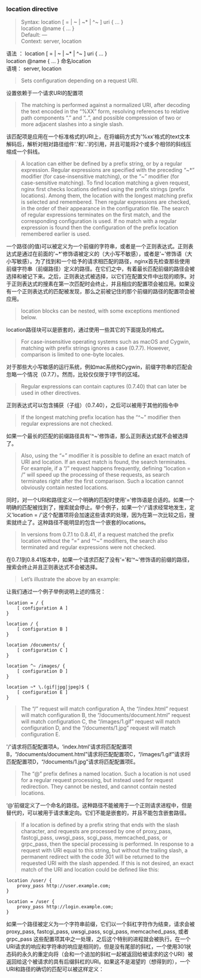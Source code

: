 ### location directive

>Syntax: location \[ = \| ~ \| ~* \| ^~ \] uri { ... }  
location @name { ... }  
Default:	—  
Context: server, location  
  
语法 ： location [ = | ~ | ~* | ^~ ] uri { ... }    
location @name { ... } 命名location  
语境： server, location  

>Sets configuration depending on a request URI.

设置依赖于一个请求URI的配置项

>The matching is performed against a normalized URI, after decoding the text encoded in the “%XX” form, resolving references to relative path components “.” and “..”, and possible compression of two or more adjacent slashes into a single slash.

该匹配项是应用在一个标准格式的URI上，在将编码方式为'%xx'格式的text文本解码后，解析对相对路径组件'.'和'..'的引用，并且可能将2个或多个相邻的斜线压缩成一个斜线。

>A location can either be defined by a prefix string, or by a regular expression. Regular expressions are specified with the preceding “~*” modifier (for case-insensitive matching), or the “~” modifier (for case-sensitive matching). To find location matching a given request, nginx first checks locations defined using the prefix strings (prefix locations). Among them, the location with the longest matching prefix is selected and remembered. Then regular expressions are checked, in the order of their appearance in the configuration file. The search of regular expressions terminates on the first match, and the corresponding configuration is used. If no match with a regular expression is found then the configuration of the prefix location remembered earlier is used.

一个路径(的值)可以被定义为一个前缀的字符串，或者是一个正则表达式。正则表达式是通过在前面的'~*'修饰语被定义的（大小写不敏感），或者是'~'修饰语（大小写敏感）。为了找到和一个给予的请求相匹配的路径，nginx首先检查那些使用前缀字符串（前缀路径）定义的路径。在它们之中，有着最长匹配前缀的路径会被选择和被记下来。之后，正则表达式被选择，以它们在配置文件中出现的顺序。对于正则表达式的搜素在第一次匹配时会终止，并且相应的配置项会被应用。如果没有一个正则表达式的匹配被发现，那么之前被记住的那个前缀的路径的配置项会被应用。

>location blocks can be nested, with some exceptions mentioned below.

location路径块可以是嵌套的，通过使用一些其它的下面提及的格式。

>For case-insensitive operating systems such as macOS and Cygwin, matching with prefix strings ignores a case (0.7.7). However, comparison is limited to one-byte locales.

对于那些大小写敏感的运行系统，例如mac系统和Cygwin，前缀字符串的匹配会忽略一个情况（0.7.7）。然而，比较仅仅限于1字节的区域。

>Regular expressions can contain captures (0.7.40) that can later be used in other directives.

正则表达式可以包含捕获（子组）（0.7.40），之后可以被用于其他的指令中

>If the longest matching prefix location has the “^~” modifier then regular expressions are not checked.

如果一个最长的匹配的前缀路径具有'^~'修饰语，那么正则表达式就不会被选择了。

>Also, using the “=” modifier it is possible to define an exact match of URI and location. If an exact match is found, the search terminates. For example, if a “/” request happens frequently, defining “location = /” will speed up the processing of these requests, as search terminates right after the first comparison. Such a location cannot obviously contain nested locations.

同时，对一个URI和路径定义一个明确的匹配时使用'='修饰语是合适的。如果一个明确的匹配被找到了，搜索就会停止。举个例子，如果一个'/'请求经常地发生，定义'location = /'这个配置项将会加速这些请求的处理，因为在第一次比较之后，搜索就终止了。这种路径不能明显的包含一个嵌套的locations。

>In versions from 0.7.1 to 0.8.41, if a request matched the prefix location without the “=” and “^~” modifiers, the search also terminated and regular expressions were not checked.

在0.7.1到0.8.41版本中，如果一个请求匹配了没有‘=’和‘^~’修饰语的前缀的路径，搜索会终止并且正则表达式不会被选择。

>Let’s illustrate the above by an example:

让我们通过一个例子举例说明上述的情况：
```
location = / {
    [ configuration A ]
}

location / {
    [ configuration B ]
}

location /documents/ {
    [ configuration C ]
}

location ^~ /images/ {
    [ configuration D ]
}

location ~* \.(gif|jpg|jpeg)$ {
    [ configuration E ]
}
```
>The “/” request will match configuration A, the “/index.html” request will match configuration B, the “/documents/document.html” request will match configuration C, the “/images/1.gif” request will match configuration D, and the “/documents/1.jpg” request will match configuration E.

'/'请求将匹配配置项A，‘index.html’请求将匹配配置项B，“/documents/document.html”请求将匹配配置项C，“/images/1.gif”请求将匹配配置项D，“/documents/1.jpg”请求将匹配配置项E。

>The “@” prefix defines a named location. Such a location is not used for a regular request processing, but instead used for request redirection. They cannot be nested, and cannot contain nested locations.

‘@’前缀定义了一个命名的路径。这种路径不能被用于一个正则请求进程中，但是替代的，可以被用于请求重定向。它们不能是嵌套的，并且不能包含嵌套路径。

>If a location is defined by a prefix string that ends with the slash character, and requests are processed by one of proxy_pass, fastcgi_pass, uwsgi_pass, scgi_pass, memcached_pass, or grpc_pass, then the special processing is performed. In response to a request with URI equal to this string, but without the trailing slash, a permanent redirect with the code 301 will be returned to the requested URI with the slash appended. If this is not desired, an exact match of the URI and location could be defined like this:
```
location /user/ {
    proxy_pass http://user.example.com;
}

location = /user {
    proxy_pass http://login.example.com;
}
```

如果一个路径被定义为一个字符串前缀，它们以一个斜杠字符作为结束，请求会被proxy_pass, fastcgi_pass, uwsgi_pass, scgi_pass, memcached_pass, 或者 grpc_pass 这些配置项其中之一处理，之后这个特别的进程就会被执行。在一个URI请求的响应和字符串的响应是相同的，但是没有尾部的斜杠，一个使用301状态码的永久的重定向将（会和一个追加的斜杠一起被返回给被请求的这个URI）被返回给这个被请求的具有后缀斜杠的URI。如果这不是渴望的（想得到的），一个URI和路径的确切的匹配可以被这样定义：
